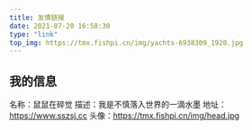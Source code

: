 ```yaml
---
title: 友情链接
date: 2021-07-20 16:58:30
type: "link"
top_img: https://tmx.fishpi.cn/img/yachts-6938309_1920.jpg
---
```


## 我的信息
名称：鼠鼠在碎觉
描述：我是不慎落入世界的一滴水墨
地址：https://www.sszsj.cc
头像：https://tmx.fishpi.cn/img/head.jpg